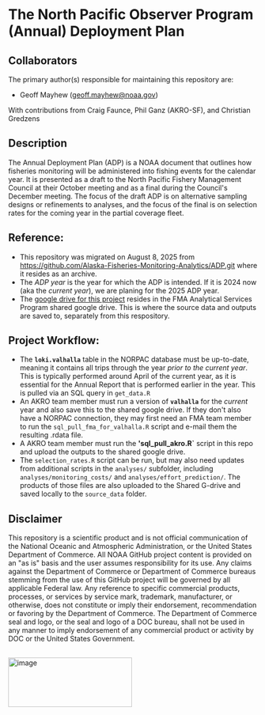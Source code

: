 # The North Pacific Observer Program (Annual) Deployment Plan
## Collaborators
The primary author(s) responsible for maintaining this repository are:
* Geoff Mayhew (geoff.mayhew@noaa.gov)

With contributions from Craig Faunce, Phil Ganz (AKRO-SF), and Christian Gredzens

## Description

The Annual Deployment Plan (ADP) is a NOAA document that outlines how fisheries monitoring will be administered into fishing events for the calendar year.  It is presented as a draft to the North Pacific Fishery Management Council at their October meeting and as a final during the Council's December meeting.  The focus of the draft ADP is on alternative sampling designs or refinements to analyses, and the focus of the final is on selection rates for the coming year in the partial coverage fleet.

## Reference:
- This repository was migrated on August 8, 2025 from https://github.com/Alaska-Fisheries-Monitoring-Analytics/ADP.git where it resides as an archive.
- The *ADP year* is the year for which the ADP is intended. If it is 2024 now (aka the *current year*), we are planing for the 2025 ADP year.
- The [google drive for this project](https://drive.google.com/drive/folders/18yn0IewNpQuPpCIL2Ejp-Pg-5GPMD5xl) resides in the FMA Analytical Services Program shared google drive. This is where the source data and outputs are saved to, separately from this respository.

## Project Workflow:
- The **`loki.valhalla`** table in the NORPAC database must be up-to-date, meaning it contains all trips through the year *prior to the current year*. This is typically performed around April of the current year, as it is essential for the Annual Report that is performed earlier in the year. This is pulled via an SQL query in `get_data.R`
- An AKRO team member must run a version of **`valhalla`** for the *current* year and also save this to the shared google drive. If they don't also have a NORPAC connection, they may first need an FMA team member to run the `sql_pull_fma_for_valhalla.R` script and e-mail them the resulting .rdata file. 
- A AKRO team member must run the **'sql_pull_akro.R`** script in this repo and upload the outputs to the shared google drive.
- The `selection_rates.R` script can be run, but may also need updates from additional scripts in the `analyses/` subfolder, including `analyses/monitoring_costs/` and `analyses/effort_prediction/`. The products of those files are also uploaded to the Shared G-drive and saved locally to the `source_data` folder.

## Disclaimer
This repository is a scientific product and is not official communication of the National Oceanic and Atmospheric Administration, or the United States Department of Commerce. All NOAA GitHub project content is provided on an "as is" basis and the user assumes responsibility for its use. Any claims against the Department of Commerce or Department of Commerce bureaus stemming from the use of this GitHub project will be governed by all applicable Federal law. Any reference to specific commercial products, processes, or services by service mark, trademark, manufacturer, or otherwise, does not constitute or imply their endorsement, recommendation or favoring by the Department of Commerce. The Department of Commerce seal and logo, or the seal and logo of a DOC bureau, shall not be used in any manner to imply endorsement of any commercial product or activity by DOC or the United States Government.
##
<img width="250" height="100" alt="image" src="https://github.com/user-attachments/assets/7d4388b5-25e5-4e11-b46b-3819b8e66114" />

